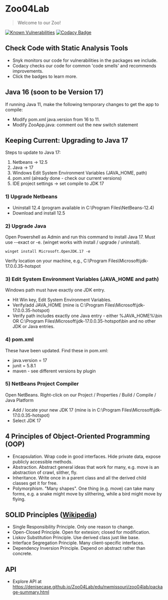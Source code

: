 # Zoo04Lab

> Welcome to our Zoo! 

[![Known Vulnerabilities](https://snyk.io/test/github/denisecase/Zoo04Lab/badge.svg)](https://snyk.io/test/github/denisecase/Zoo04Lab)
[![Codacy Badge](https://app.codacy.com/project/badge/Grade/62545caa0c744a12a7f3995641b73766)](https://www.codacy.com/gh/denisecase/Zoo04Lab/dashboard?utm_source=github.com&amp;utm_medium=referral&amp;utm_content=denisecase/Zoo04Lab&amp;utm_campaign=Badge_Grade)

## Check Code with Static Analysis Tools

- Snyk monitors our code for vulnerabilities in the packages we include.
- Codacy checks our code for common 'code smells' and recommends improvements.
- Click the badges to learn more. 

## Java 16 (soon to be Version 17)

If running Java 11, make the following temporary changes to get the app to compile:

- Modify pom.xml java.version from 16 to 11.
- Modify ZooApp.java: comment out the new switch statement 

## Keeping Current: Upgrading to Java 17

Steps to update to Java 17:

1. Netbeans -> 12.5 
2. Java -> 17 
3. Windows Edit System Environment Variables (JAVA_HOME, path)
4. pom.xml (already done - check our current versions)
5. IDE project settings -> set compile to JDK 17

### 1) Upgrade Netbeans

- Uninstall 12.4 (program available in C:\Program Files\NetBeans-12.4)
- Download and install 12.5

### 2) Upgrade Java

Open Powershell as Admin and run this command to install Java 17. Must use --exact or -e.
(winget works with install / upgrade / uninstall).

```
winget install Microsoft.OpenJDK.17 -e
```

Verify location on your machine, e.g., C:\Program Files\Microsoft\jdk-17.0.0.35-hotspot

### 3) Edit System Environment Variables (JAVA_HOME and path)

Windows path must have exactly one JDK entry.

- Hit Win key, Edit System Environment Variables. 
- Verify/add JAVA_HOME (mine is C:\Program Files\Microsoft\jdk-17.0.0.35-hotspot)
- Verify path includes exactly one Java entry - either %JAVA_HOME%\bin OR C:\Program Files\Microsoft\jdk-17.0.0.35-hotspot\bin and no other JDK or Java entries. 

### 4) pom.xml  

These have been updated. Find these in pom.xml:

- java.version = 17
- junit = 5.8.1
- maven - see different versions by plugin

### 5) NetBeans Project Compiler

Open NetBeans. Right-click on our Project / Properties  / Build / Compile / Java Platform

- Add / locate your new JDK 17 (mine is in  C:\Program Files\Microsoft\jdk-17.0.0.35-hotspot)
- Select JDK 17

## 4 Principles of Object-Oriented Programming (OOP)

- Encapsulation. Wrap code in good interfaces. Hide private data, expose publicly accessible methods.
- Abstraction. Abstract general ideas that work for many, e.g. move is an abstraction of crawl, slither, fly.
- Inheritance. Write once in a parent class and all the derived child classes get it for free.
- Polymorphism. "Many shapes". One thing (e.g. move) can take many forms, e.g. a snake might move by slithering, while a bird might move by flying. 

## SOLID Principles ([Wikipedia](https://en.wikipedia.org/wiki/SOLID))

- Single Responsibility Principle. Only one reason to change.
- Open-Closed Principle. Open for extesion; closed for modification.
- Liskov Substitution Principle. Use derived class just like base.
- Interface Segregation Principle. Many client-specific interfaces.
- Dependency Inversion Principle. Depend on abstract rather than concrete.

## API

- Explore API at <https://denisecase.github.io/Zoo04Lab/edu/nwmissouri/zoo04lab/package-summary.html>
